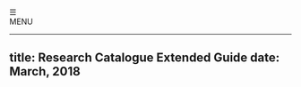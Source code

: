 <div id="menuButton" onclick="openNav()"><div id="menuSymbol">&#9776; </div><span id="menuName">MENU</span></div>
<!--
    this has to be added manually to the finished HTML
  <meta name="viewport" content="width=device-width, initial-scale=1.0">
-->

---
title: Research Catalogue Extended Guide
date: March, 2018
---

<!--[pdf version](RC-extended-guide.pdf "pdf extended guide pdf version")  -->



<script>

// this is a little script for the navigation

window.onload = function ( ) {
	var dynamicMenu = function( ) {
		let isMenuOpen = false;

		let toggleNav = function ( ) { 
			isMenuOpen = !isMenuOpen;

			let TOC = document.getElementById('TOC');
		    TOC.classList.toggle('showMenu');
		    
		    let menuSymbol = document.getElementById('menuSymbol');
			menuSymbol.innerHTML = isMenuOpen ? '&times;' : '&#9776;';

			// because of scrolling issue on mobile devices, body is best hidden if menu is open:
		    document.getElementById('body-text').classList.toggle('navIsOpen');
		}

		let makeLinksCloseNav = function ( ) { // links should close the navigation
			var links = document.getElementById('TOC').getElementsByTagName('A');
			for (var i = 0;i<links.length;i++) {
				links[i].onclick = function ( ) { 
				    document.getElementById('body-text').style.display = 'default';
					toggleNav( );
		 		};
			}
		}

	    document.getElementById('menuButton').onclick = function ( ) { 
			toggleNav( );
		};

		makeLinksCloseNav( );
	}

	dynamicMenu( );
}

</script>
<div id="body-text">
